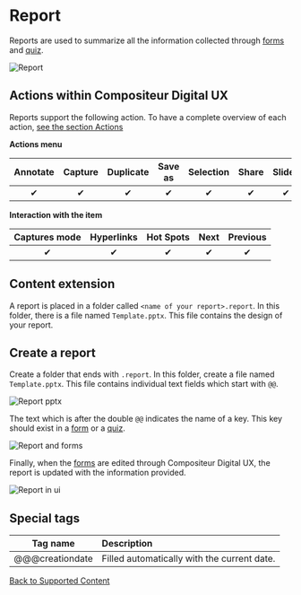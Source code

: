# Report

Reports are used to summarize all the information collected through [forms](form.md) and [quiz](quiz.md). 

![Report](../img/content_report_ui.JPG)

## Actions within Compositeur Digital UX

Reports support the following action. To have a complete overview of each action, [see the section Actions](actions.md)

**Actions menu**

| Annotate | Capture  | Duplicate | Save as  | Selection | Share    | Slides   |
|:--------:|:--------:|:---------:|:--------:|:---------:|:--------:|:--------:|
| &#x2714; | &#x2714; | &#x2714;  | &#x2714; | &#x2714;  | &#x2714; | &#x2714; | 

**Interaction with the item**

| Captures mode | Hyperlinks | Hot Spots | Next     | Previous | 
|:-------------:|:----------:|:---------:|:--------:|:--------:|
| &#x2714;      | &#x2714;   | &#x2714;  | &#x2714; | &#x2714; |

## Content extension

A report is placed in a folder called `<name of your report>.report`. In this folder, there is a file named `Template.pptx`. This file contains the design of your report.

## Create a report

Create a folder that ends with `.report`. In this folder, create a file named `Template.pptx`. This file contains individual text fields which start with `@@`. 

![Report pptx](../img/content_report_template.JPG)

The text which is after the double `@@` indicates the name of a key. This key should exist in a [form](form.md) or a [quiz](quiz.md).

![Report and forms](../img/content_report_forms.JPG)

Finally, when the [forms](form.md) are edited through Compositeur Digital UX, the report is updated with the information provided.

![Report in ui](../img/content_report_ui.JPG)

## Special tags

| Tag name | Description |
|:--------:|:------------|
| @@@creationdate | Filled automatically with the current date. |


[Back to Supported Content](index.md)
